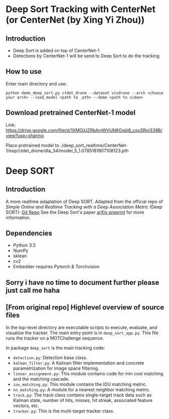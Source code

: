 # Deep Sort Tracking with CenterNet (or CenterNet (by Xing Yi Zhou))

## Introduction

- Deep Sort is added on top of CenterNet-1
- Detections by CenterNet-1 will be send to Deep Sort to do the tracking

## How to use

Enter main directory and use:

```
python demo_deep_sort.py ctdet_drone --dataset visdrone --arch <choose your arch> --load_model <path to .pth> --demo <path to video>

```

## Download pretrained CenterNet-1 model

Link: https://drive.google.com/file/d/1XMOjUZRbAmWVUNKGsbl6_cou5RnI338B/view?usp=sharing

Place pretrained model to ./deep_sort_realtime/CenterNet-1/exp/ctdet_drone/dla_34/model_5_1.0785181907108123.pth

# Deep SORT

## Introduction
A more realtime adaptation of Deep SORT.
Adapted from the official repo of *Simple Online and Realtime Tracking with a Deep Association Metric* (Deep SORT): [Git Repo](https://github.com/nwojke/deep_sort)
See the Deep Sort's paper [arXiv preprint](https://arxiv.org/abs/1703.07402) for more information.

## Dependencies
- Python 3.5
- NumPy
- sklean
- cv2
- Embedder requires Pytorch & Torchvision

## Sorry i have no time to document further please just call me haha

## [From original repo] Highlevel overview of source files

In the top-level directory are executable scripts to execute, evaluate, and
visualize the tracker. The main entry point is in `deep_sort_app.py`.
This file runs the tracker on a MOTChallenge sequence.

In package `deep_sort` is the main tracking code:

* `detection.py`: Detection base class.
* `kalman_filter.py`: A Kalman filter implementation and concrete
   parametrization for image space filtering.
* `linear_assignment.py`: This module contains code for min cost matching and
   the matching cascade.
* `iou_matching.py`: This module contains the IOU matching metric.
* `nn_matching.py`: A module for a nearest neighbor matching metric.
* `track.py`: The track class contains single-target track data such as Kalman
  state, number of hits, misses, hit streak, associated feature vectors, etc.
* `tracker.py`: This is the multi-target tracker class.